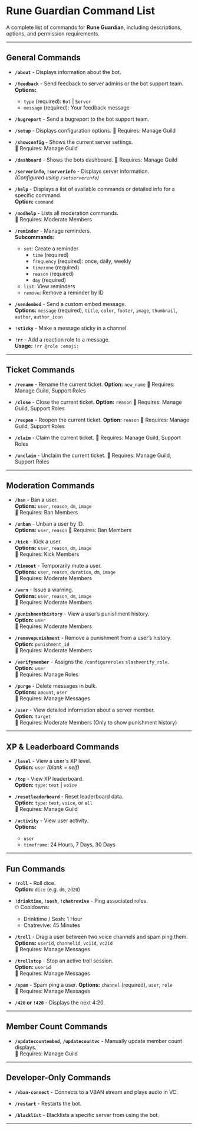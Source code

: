 # Rune Guardian Command List

A complete list of commands for **Rune Guardian**, including descriptions, options, and permission requirements.

---

## General Commands

- **`/about`** - Displays information about the bot.

- **`/feedback`** - Send feedback to server admins or the bot support team.  
  **Options:**
  - `type` (required): `Bot` | `Server`
  - `message` (required): Your feedback message

- **`/bugreport`** - Send a bugreport to the bot support team.

- **`/setup`** - Displays configuration options.
  🔐 Requires: Manage Guild

- **`/showconfig`** - Shows the current server settings.  
  🔐 Requires: Manage Guild

- **`/dashboard`** - Shows the bots dashboard.
  🔐 Requires: Manage Guild

- **`/serverinfo`, `!serverinfo`** - Displays server information.  
  *(Configured using `/setserverinfo`)*

- **`/help`** - Displays a list of available commands or detailed info for a specific command.  
  **Option:** `command`

- **`/modhelp`** - Lists all moderation commands.  
  🔐 Requires: Moderate Members

- **`/reminder`** - Manage reminders.  
  **Subcommands:**
  - `set`: Create a reminder  
    - `time` (required)  
    - `frequency` (required): once, daily, weekly  
    - `timezone` (required)  
    - `reason` (required)  
    - `day` (required)
  - `list`: View reminders
  - `remove`: Remove a reminder by ID

- **`/sendembed`** - Send a custom embed message.  
  **Options:** `message` (required), `title`, `color`, `footer`, `image`, `thumbnail`, `author`, `author_icon`

- **`!sticky`** - Make a message sticky in a channel.

- **`!rr`** - Add a reaction role to a message.  
  **Usage:** `!rr @role :emoji:`

---

## Ticket Commands

- **`/rename`** - Rename the current ticket.
  **Option:** `new_name`
  🔐 Requires: Manage Guild, Support Roles

- **`/close`** - Close the current ticket.
  **Option:** `reason`
  🔐 Requires: Manage Guild, Support Roles

- **`/reopen`** - Reopen the current ticket.
  **Option:** `reason`
  🔐 Requires: Manage Guild, Support Roles

- **`/claim`** - Claim the current ticket.
  🔐 Requires: Manage Guild, Support Roles

- **`/unclaim`** - Unclaim the current ticket.
  🔐 Requires: Manage Guild, Support Roles

---

## Moderation Commands

- **`/ban`** - Ban a user.  
  **Options:** `user`, `reason`, `dm`, `image`  
  🔐 Requires: Ban Members

- **`/unban`** - Unban a user by ID.  
  **Options:** `user`, `reason`
  🔐 Requires: Ban Members

- **`/kick`** - Kick a user.  
  **Options:** `user`, `reason`, `dm`, `image`  
  🔐 Requires: Kick Members

- **`/timeout`** - Temporarily mute a user.  
  **Options:** `user`, `reason`, `duration`, `dm`, `image`  
  🔐 Requires: Moderate Members

- **`/warn`** - Issue a warning.  
  **Options:** `user`, `reason`, `dm`, `image`  
  🔐 Requires: Moderate Members

- **`/punishmenthistory`** - View a user’s punishment history.  
  **Option:** `user`  
  🔐 Requires: Moderate Members

- **`/removepunishment`** - Remove a punishment from a user’s history.  
  **Option:** `punishment_id`  
  🔐 Requires: Moderate Members

- **`/verifymember`** - Assigns the `/configureroles` `slashverify_role`.  
  **Option:** `user`  
  🔐 Requires: Manage Roles

- **`/purge`** - Delete messages in bulk.  
  **Options:** `amount`, `user`  
  🔐 Requires: Manage Messages

- **`/user`** - View detailed information about a server member.  
  **Option:** `target`  
  🔐 Requires: Moderate Members (Only to show punishment history)

---

## XP & Leaderboard Commands

- **`/level`** - View a user's XP level.  
  **Option:** `user` *(blank = self)*

- **`/top`** - View XP leaderboard.  
  **Option:** `type`: `text` | `voice`

- **`/resetleaderboard`** - Reset leaderboard data.  
  **Option:** `type`: `text`, `voice`, or `all`  
  🔐 Requires: Manage Guild

- **`/activity`** - View user activity.  
  **Options:**  
  - `user`  
  - `timeframe`: 24 Hours, 7 Days, 30 Days

---

## Fun Commands

- **`!roll`** - Roll dice.  
  **Option:** `dice` (e.g. `d6`, `2d20`)

- **`!drinktime`, `!sesh`, `!chatrevive`** - Ping associated roles.  
  ⏱ Cooldowns:  
  - Drinktime / Sesh: 1 Hour  
  - Chatrevive: 45 Minutes

- **`/troll`** - Drag a user between two voice channels and spam ping them.  
  **Options:** `userid`, `channelid`, `vc1id`, `vc2id`  
  🔐 Requires: Manage Messages

- **`/trollstop`** - Stop an active troll session.  
  **Option:** `userid`  
  🔐 Requires: Manage Messages

- **`/spam`** - Spam ping a user.
  **Options:** `channel` (required), `user`, `role`  
  🔐 Requires: Manage Messages

- **`/420` or `!420`** - Displays the next 4:20.

---

## Member Count Commands

- **`/updatecountembed`**, **`/updatecountvc`** - Manually update member count displays.  
  🔐 Requires: Manage Guild

---

## Developer-Only Commands
- **`/vban-connect`** - Connects to a VBAN stream and plays audio in VC.  

- **`/restart`** - Restarts the bot. 

- **`/blacklist`** - Blacklists a specific server from using the bot.

---